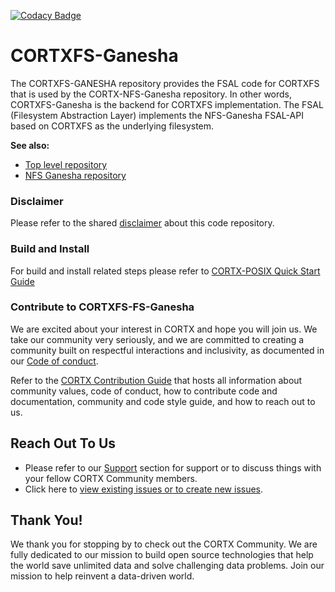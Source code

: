 [![Codacy Badge](https://api.codacy.com/project/badge/Grade/0a902c2fbf9e455f88c61bd0e75fed09)](https://app.codacy.com/gh/Seagate/cortx-fs-ganesha?utm_source=github.com&utm_medium=referral&utm_content=Seagate/cortx-fs-ganesha&utm_campaign=Badge_Grade_Settings)

# CORTXFS-Ganesha

The CORTXFS-GANESHA repository provides the FSAL code for CORTXFS that is used by the CORTX-NFS-Ganesha repository. In other words, CORTXFS-Ganesha is the backend for CORTXFS implementation. The FSAL (Filesystem Abstraction Layer) implements the NFS-Ganesha FSAL-API based on CORTXFS as the underlying filesystem.

**See also:**

* [Top level repository](https://github.com/Seagate/cortx-posix.git)
* [NFS Ganesha repository](https://github.com/Seagate/nfs-ganesha.git)

### Disclaimer
Please refer to the shared [disclaimer](https://github.com/Seagate/cortx-posix#disclaimer) about this code repository.

### Build and Install
For build and install related steps please refer to [CORTX-POSIX Quick Start Guide](https://github.com/Seagate/cortx-posix/blob/main/doc/CortxPosixQuickStart.md)

### Contribute to CORTXFS-FS-Ganesha

We are excited about your interest in CORTX and hope you will join us. We take our community very seriously, and we are committed to creating a community built on respectful interactions and inclusivity, as documented in our [Code of conduct](CODE_OF_CONDUCT.md).

Refer to the [CORTX Contribution Guide](CONTRIBUTING.md) that hosts all information about community values, code of conduct, how to contribute code and documentation, community and code style guide, and how to reach out to us.

## Reach Out To Us

- Please refer to our [Support](SUPPORT.md) section for support or to discuss things with your fellow CORTX Community members.
- Click here to [view existing issues or to create new issues](https://github.com/Seagate/cortx-posix/issues).

## Thank You!

We thank you for stopping by to check out the CORTX Community. We are fully dedicated to our mission to build open source technologies that help the world save unlimited data and solve challenging data problems. Join our mission to help reinvent a data-driven world.
